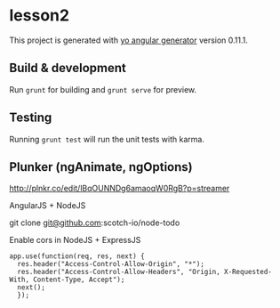 # lesson2

This project is generated with [yo angular generator](https://github.com/yeoman/generator-angular)
version 0.11.1.

## Build & development

Run `grunt` for building and `grunt serve` for preview.

## Testing

Running `grunt test` will run the unit tests with karma.

## Plunker (ngAnimate, ngOptions)

http://plnkr.co/edit/lBqOUNNDg6amaoqW0RgB?p=streamer

AngularJS + NodeJS

git clone git@github.com:scotch-io/node-todo


Enable cors in NodeJS + ExpressJS

```
app.use(function(req, res, next) {
  res.header("Access-Control-Allow-Origin", "*");
  res.header("Access-Control-Allow-Headers", "Origin, X-Requested-With, Content-Type, Accept");
  next();
  });
```

